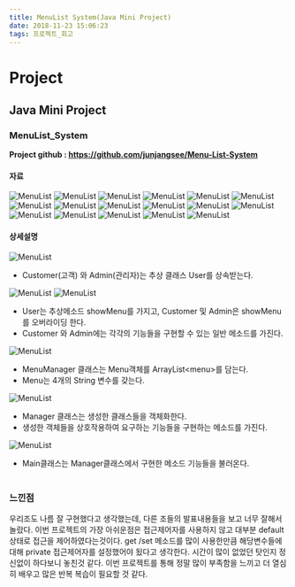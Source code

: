 ```yaml
---
title: MenuList System(Java Mini Project)
date: 2018-11-23 15:06:23
tags: 프로젝트_회고
---
```


# Project
## Java Mini Project

### MenuList_System
**Project github : https://github.com/junjangsee/Menu-List-System**
#### 자료
![MenuList](/images/Project/MenuList/MenuList_System01.png)
![MenuList](/images/Project/MenuList/MenuList_System02.png)
![MenuList](/images/Project/MenuList/MenuList_System03.png)
![MenuList](/images/Project/MenuList/MenuList_System04.png)
![MenuList](/images/Project/MenuList/MenuList_System05.png)
![MenuList](/images/Project/MenuList/MenuList_System06.png)
![MenuList](/images/Project/MenuList/MenuList_System07.png)
![MenuList](/images/Project/MenuList/MenuList_System08.png)
![MenuList](/images/Project/MenuList/MenuList_System09.png)
![MenuList](/images/Project/MenuList/MenuList_System10.png)
![MenuList](/images/Project/MenuList/MenuList_System11.png)
![MenuList](/images/Project/MenuList/MenuList_System12.png)
![MenuList](/images/Project/MenuList/MenuList_System13.png)
![MenuList](/images/Project/MenuList/MenuList_System14.png)
![MenuList](/images/Project/MenuList/MenuList_System15.png)
![MenuList](/images/Project/MenuList/MenuList_System16.png)
![MenuList](/images/Project/MenuList/MenuList_System17.png)

#### 상세설명
![MenuList](/images/Project/MenuList/MenuList_System18.png)
- Customer(고객) 와 Admin(관리자)는 추상 클래스 User를 상속받는다.

![MenuList](/images/Project/MenuList/MenuList_System19.png)
![MenuList](/images/Project/MenuList/MenuList_System20.png)
- User는 추상메소드 showMenu를 가지고, Customer 및 Admin은 showMenu를 오버라이딩 한다.
- Customer 와 Admin에는 각각의 기능들을 구현할 수 있는 일반 메소드를 가진다.

![MenuList](/images/Project/MenuList/MenuList_System21.png)
- MenuManager 클래스는 Menu객체를 ArrayList<menu\>를 담는다.
- Menu는 4개의 String 변수를 갖는다.

![MenuList](/images/Project/MenuList/MenuList_System23.png)
- Manager 클래스는 생성한 클래스들을 객체화한다.
- 생성한 객체들을 상호작용하여 요구하는 기능들을 구현하는 메소드를 가진다.

![MenuList](/images/Project/MenuList/MenuList_System24.png)
- Main클래스는 Manager클래스에서 구현한 메소드 기능들을 불러온다.
<br><br>

### 느낀점
우리조도 나름 잘 구현했다고 생각했는데, 다른 조들의 발표내용들을 보고 너무 잘해서 놀랐다.
이번 프로젝트의 가장 아쉬운점은 접근제어자를 사용하지 않고 대부분 default 상태로 접근을 제어하였다는것이다. 
get /set 메소드를 많이 사용한만큼 해당변수들에 대해 private 접근제어자를 설정했어야 됬다고 생각한다. 
시간이 많이 없었던 탓인지 정신없이 하다보니 놓친것 같다. 
이번 프로젝트를 통해 정말 많이 부족함을 느끼고 더 열심히 배우고 많은 반복 복습이 필요할 것 같다.
<br><br>


